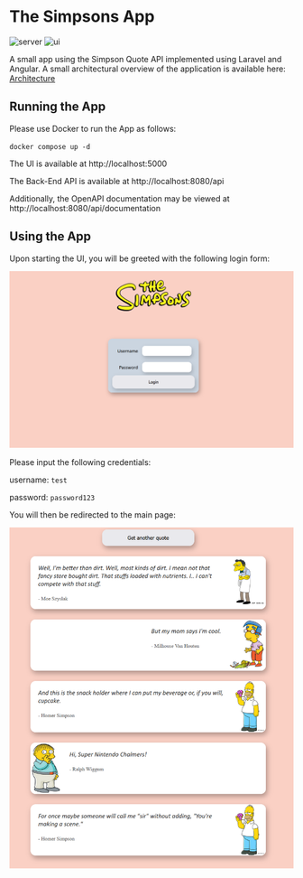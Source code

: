 # The Simpsons App

![server](https://github.com/maximAtanasov/simpsons-app/actions/workflows/laravel.yml/badge.svg)
![ui](https://github.com/maximAtanasov/simpsons-app/actions/workflows/node.js.yml/badge.svg)

A small app using the Simpson Quote API implemented using Laravel and Angular. A small architectural overview of the application
is available here: [Architecture](./docs/Architecture.pdf)

## Running the App

Please use Docker to run the App as follows:

`docker compose up -d`

The UI is available at http://localhost:5000

The Back-End API is available at http://localhost:8080/api 

Additionally, the OpenAPI documentation may be viewed at http://localhost:8080/api/documentation 

## Using the App

Upon starting the UI, you will be greeted with the following login form:

<img src="screenshots/login.png" alt="Login Page" width="600">

Please input the following credentials:

username: `test`

password: `password123`

You will then be redirected to the main page:

<img src="screenshots/quotes.png" alt="Quotes Page" width="600">
